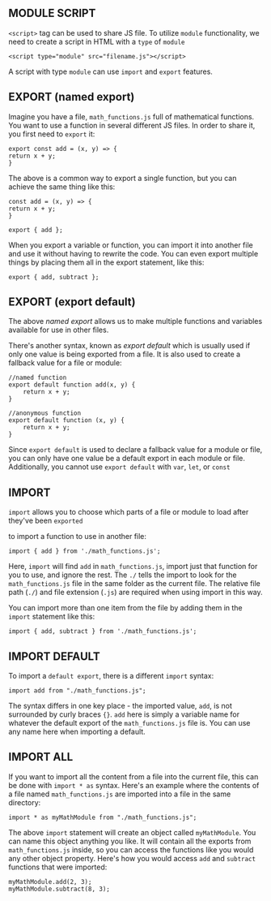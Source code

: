 ## MODULE SCRIPT

`<script>` tag can be used to share JS file.  To utilize `module` functionality, we need to create a script in HTML with a `type` of `module`

    <script type="module" src="filename.js"></script>

A script with type `module` can use `import` and `export` features.

## EXPORT (named export)

Imagine you have a file, `math_functions.js` full of mathematical functions.  You want to use a function in several different JS files.  In order to share it, you first need to `export` it:

    export const add = (x, y) => {
    return x + y;
    }

The above is a common way to export a single function, but you can achieve the same thing like this:

    const add = (x, y) => {
    return x + y;
    }

    export { add };

When you export a variable or function, you can import it into another file and use it without having to rewrite the code.  You can even export multiple things by placing them all in the export statement, like this:

    export { add, subtract };

## EXPORT (export default)

The above _named export_ allows us to make multiple functions and variables available for use in other files.

There's another syntax, known as _export default_ which is usually used if only one value is being exported from a file.  It is also used to create a fallback value for a file or module:

    //named function
    export default function add(x, y) {
        return x + y;
    }

    //anonymous function
    export default function (x, y) {
        return x + y;
    }

Since `export default` is used to declare a fallback value for a module or file, you can only have one value be a default export in each module or file. Additionally, you cannot use `export default` with `var`, `let`, or `const`


## IMPORT

`import` allows you to choose which parts of a file or module to load after they've been `exported`

to import a function to use in another file:

    import { add } from './math_functions.js';

Here, `import` will find `add` in `math_functions.js`, import just that function for you to use, and ignore the rest. The `./` tells the import to look for the `math_functions.js` file in the same folder as the current file. The relative file path (`./`) and file extension (`.js`) are required when using import in this way.

You can import more than one item from the file by adding them in the `import` statement like this:

    import { add, subtract } from './math_functions.js';

## IMPORT DEFAULT

To import a `default export`, there is a different `import` syntax:

    import add from "./math_functions.js";

The syntax differs in one key place - the imported value, `add`, is not surrounded by curly braces `{}`.  `add` here is simply a variable name for whatever the default export of the `math_functions.js` file is.  You can use any name here when importing a default.

## IMPORT ALL

If you want to import all the content from a file into the current file, this can be done with `import * as` syntax.  Here's an example where the contents of a file named `math_functions.js` are imported into a file in the same directory:

    import * as myMathModule from "./math_functions.js";

The above `import` statement will create an object called `myMathModule`.  You can name this object anything you like.  It will contain all the exports from `math_functions.js` inside, so you can access the functions like you would any other object property.  Here's how you would access `add` and `subtract` functions that were imported:

    myMathModule.add(2, 3);
    myMathModule.subtract(8, 3);